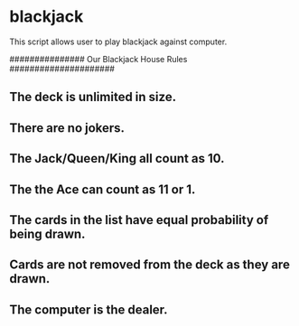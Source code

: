 # blackjack

This script allows user to play blackjack against computer.

############### Our Blackjack House Rules #####################
## The deck is unlimited in size.
## There are no jokers.
## The Jack/Queen/King all count as 10.
## The the Ace can count as 11 or 1.
## The cards in the list have equal probability of being drawn.
## Cards are not removed from the deck as they are drawn.
## The computer is the dealer.
